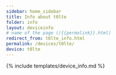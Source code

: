 ```yaml
---
sidebar: home_sidebar
title: Info about t0lte
folder: info
layout: deviceinfo
# name of the page (/{{permalink}}.html)
redirect_from: t0lte_info.html
permalink: /devices/t0lte/
device: t0lte
---
```

{% include templates/device_info.md %}
